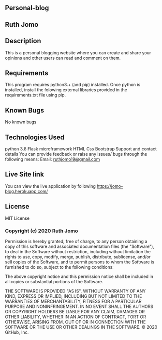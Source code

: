 ## Personal-blog
## Ruth Jomo
## Description
This is a personal blogging website where you can create and share your opinions and other users can read and comment on them.

## Requirements
This program requires python3.+ (and pip) installed.
Once python is installed, install the folowing external libraries provided in the requirements.txt file using pip.

## Known Bugs
No known bugs

## Technologies Used
python 3.8
Flask microframework
HTML
Css
Bootstrap
Support and contact details
You can provide feedback or raise any issues/ bugs through the following means: Email: ruthjomo19@gmail.com

## Live Site link
You can view the live application by following https://jomo-blog.herokuapp.com/

## License
MIT License

### Copyright (c) 2020 Ruth Jomo

Permission is hereby granted, free of charge, to any person obtaining a copy of this software and associated documentation files (the "Software"), to deal in the Software without restriction, including without limitation the rights to use, copy, modify, merge, publish, distribute, sublicense, and/or sell copies of the Software, and to permit persons to whom the Software is furnished to do so, subject to the following conditions:

The above copyright notice and this permission notice shall be included in all copies or substantial portions of the Software.

THE SOFTWARE IS PROVIDED "AS IS", WITHOUT WARRANTY OF ANY KIND, EXPRESS OR IMPLIED, INCLUDING BUT NOT LIMITED TO THE WARRANTIES OF MERCHANTABILITY, FITNESS FOR A PARTICULAR PURPOSE AND NONINFRINGEMENT. IN NO EVENT SHALL THE AUTHORS OR COPYRIGHT HOLDERS BE LIABLE FOR ANY CLAIM, DAMAGES OR OTHER LIABILITY, WHETHER IN AN ACTION OF CONTRACT, TORT OR OTHERWISE, ARISING FROM, OUT OF OR IN CONNECTION WITH THE SOFTWARE OR THE USE OR OTHER DEALINGS IN THE SOFTWARE. © 2020 GitHub, Inc.